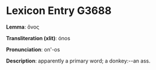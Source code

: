 # Lexicon Entry G3688

**Lemma**: ὄνος

**Transliteration (xlit)**: ónos

**Pronunciation**: on'-os

**Description**:
apparently a primary word; a donkey:--an ass.
